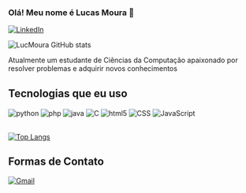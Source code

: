 

### Olá! Meu nome é Lucas Moura 🤙
[![LinkedIn](https://img.shields.io/badge/LinkedIn-0077B5?style=for-the-badge&logo=linkedin&logoColor=white)](https://www.linkedin.com/in/lucas-salles-moura/)

![LucMoura GitHub stats](https://github-readme-stats.vercel.app/api?username=LucMoura&show_icons=true&theme=dark)

Atualmente um estudante de Ciências da Computação apaixonado por resolver problemas e adquirir novos conhecimentos


## Tecnologias que eu uso
<div style = "display: inline_block"<br>
  <img align="center" alt ="python" src="https://img.shields.io/badge/Python-14354C?style=for-the-badge&logo=python&logoColor=white">
  <img align="center" alt ="php" src=	"https://img.shields.io/badge/PHP-777BB4?style=for-the-badge&logo=php&logoColor=white">
  <img align="center" alt="java" src = "https://img.shields.io/badge/Java-ED8B00?style=for-the-badge&logo=openjdk&logoColor=white">
  <img align="center" alt="C" src= "https://img.shields.io/badge/C-00599C?style=for-the-badge&logo=c&logoColor=white">
  <img align="center" alt="html5" src= "https://img.shields.io/badge/HTML5-E34F26?style=for-the-badge&logo=html5&logoColor=white">
  <img align="center" alt="CSS" src= "https://img.shields.io/badge/CSS3-1572B6?style=for-the-badge&logo=css3&logoColor=white">
  <img align="center" alt="JavaScript" src= "https://img.shields.io/badge/JavaScript-323330?style=for-the-badge&logo=javascript&logoColor=F7DF1E">
</div>
<br>

[![Top Langs](https://github-readme-stats.vercel.app/api/top-langs/?username=LucMoura&layout=pie)](https://github.com/anuraghazra/github-readme-stats)

## Formas de Contato

[![Gmail](https://img.shields.io/badge/Gmail-D14836?style=for-the-badge&logo=gmail&logoColor=white)](lsam.lucmoura0410@gmail.com)

